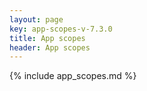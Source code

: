 ```yaml
---
layout: page
key: app-scopes-v-7.3.0
title: App scopes
header: App scopes
---
```


{% include app_scopes.md %}
